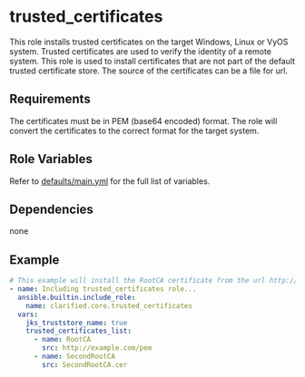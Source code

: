 # trusted_certificates

This role installs trusted certificates on the target Windows, Linux or VyOS system. Trusted certificates are used to verify the identity of a remote system. This role is used to install certificates that are not part of the default trusted certificate store. The source of the certificates can be a file for url.

## Requirements

The certificates must be in PEM (base64 encoded) format. The role will convert the certificates to the correct format for the target system.

## Role Variables

Refer to [defaults/main.yml](https://github.com/ClarifiedSecurity/clarified.core/blob/main/clarified/core/roles/trusted_certificates/defaults/main.yml) for the full list of variables.

## Dependencies

none

## Example

```yaml
# This example will install the RootCA certificate from the url http://example.com/pem and the SecondRootCA certificate from the local file SecondRootCA.cer. The certificates will also be added to the Java truststore.
- name: Including trusted_certificates role...
  ansible.builtin.include_role:
    name: clarified.core.trusted_certificates
  vars:
    jks_truststore_name: true
    trusted_certificates_list:
      - name: RootCA
        src: http://example.com/pem
      - name: SecondRootCA
        src: SecondRootCA.cer
```
